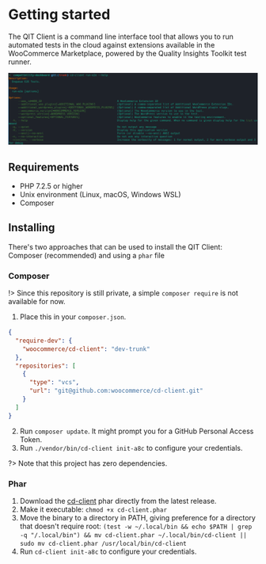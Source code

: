 # Getting started

The QIT Client is a command line interface tool that allows you to run automated tests in the cloud against extensions available in the WooCommerce Marketplace, powered by the Quality Insights Toolkit test runner.

![run-e2e](_media/run-e2e.png)

## Requirements

- PHP 7.2.5 or higher
- Unix environment (Linux, macOS, Windows WSL)
- Composer

## Installing

There's two approaches that can be used to install the QIT Client: Composer (recommended) and using a `phar` file

### Composer

!> Since this repository is still private, a simple `composer require` is not available for now.

1. Place this in your `composer.json`.

```json
{
  "require-dev": {
    "woocommerce/cd-client": "dev-trunk"
  },
  "repositories": [
    {
      "type": "vcs",
      "url": "git@github.com:woocommerce/cd-client.git"
    }
  ]
}
```
2. Run `composer update`. It might prompt you for a GitHub Personal Access Token.
3. Run `./vendor/bin/cd-client init-a8c` to configure your credentials.

?> Note that this project has zero dependencies.

### Phar

1. Download the [cd-client](https://github.com/woocommerce/cd-client/releases/latest/download/cd-client) phar directly from the latest release.
2. Make it executable: `chmod +x cd-client.phar`
3. Move the binary to a directory in PATH, giving preference for a directory that doesn't require root: `(test -w ~/.local/bin && echo $PATH | grep -q "/.local/bin") && mv cd-client.phar ~/.local/bin/cd-client || sudo mv cd-client.phar /usr/local/bin/cd-client`
4. Run `cd-client init-a8c` to configure your credentials.